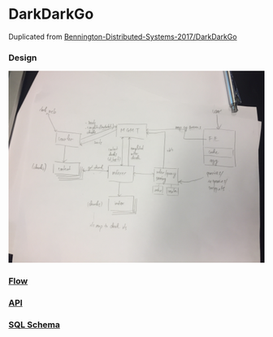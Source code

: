 # DarkDarkGo
Duplicated from [Bennington-Distributed-Systems-2017/DarkDarkGo](https://github.com/Bennington-Distributed-Systems-2017/DarkDarkGo)

### Design
![DarkDarkGo Design](mgmt/doc/darkdarkgo_drawing.JPG)

### [Flow](mgmt/doc/flow.md)
### [API](mgmt/doc/api.md)
### [SQL Schema](mgmt/src/database/README.md)